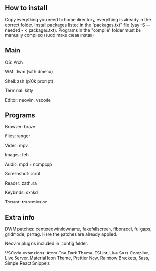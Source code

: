 ## How to install

Copy everything you need to home directory, everything is already in the correct folder. Install packages listed in the "packages.txt" file (yay -S --needed - < packages.txt). Programs in the "compile" folder must be manually compiled (sudo make clean install).


## Main

OS: Arch

WM: dwm (with dmenu)

Shell: zsh (p10k prompt)

Terminal: kitty

Editor: neovim, vscode


## Programs

Browser: brave

Files: ranger

Video: mpv

Images: feh

Audio: mpd + ncmpcpp

Screenshot: scrot

Reader: zathura

Keybinds: sxhkd

Torrent: transmission


## Extra info

DWM patches: centeredwindowname, fakefullscreen, fibonacci, fullgaps, gridmode, pertag. Here the patches are already applied.

Neovim plugins included in .config folder.

VSCode extensions: Atom One Dark Theme, ESLint, Live Sass Compiler, Live Server, Material Icon Theme, Prettier Now, Rainbow Brackets, Sass, Simple React Snippets
